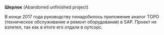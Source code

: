 **Шерлок** (Abandoned unfinished project)

В конце 2017 года руководству понадобилось приложение аналог ТОРО (техническое обслуживание и ремонт оборудования) в SAP.
Проект не взлетел, так как в итоге его отдали в оутсорс.
